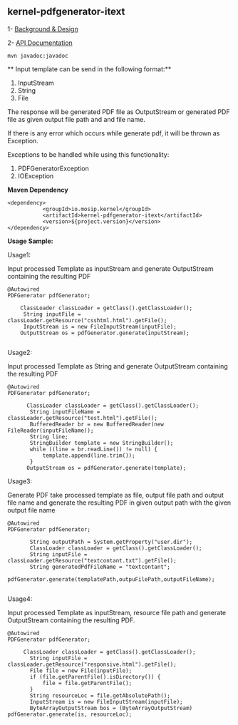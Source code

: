 ## kernel-pdfgenerator-itext

1- [Background & Design](../../design/kernel/kernel-pdfgenerator.md)
 

2- [API Documentation <TBA>](TBA)
 
 ```
 mvn javadoc:javadoc

 ```

** Input template can be send  in the following format:**

1. InputStream
2. String
3. File


The response will be generated PDF file as OutputStream or generated PDF file as given output file path and and file name.
 
If there is any error which occurs while generate pdf, it will be thrown as Exception.

Exceptions to be handled while using this functionality:

1. PDFGeneratorException
2. IOException 

**Maven Dependency**
 
 ```
 <dependency>
			<groupId>io.mosip.kernel</groupId>
			<artifactId>kernel-pdfgenerator-itext</artifactId>
			<version>${project.version}</version>
 </dependency>
 ```
 
**Usage Sample:**
 
 Usage1:
 
Input processed Template as inputStream and generate OutputStream containing the resulting PDF
 
 ```
@Autowired
 PDFGenerator pdfGenerator;
 
     ClassLoader classLoader = getClass().getClassLoader();
	  String inputFile = classLoader.getResource("csshtml.html").getFile();
	  InputStream is = new FileInputStream(inputFile);
     OutputStream os = pdfGenerator.generate(inputStream);
  
 ```

Usage2:
 
Input processed Template as String and generate OutputStream containing the resulting PDF
 
 ```
@Autowired
 PDFGenerator pdfGenerator;
 
       ClassLoader classLoader = getClass().getClassLoader();
		String inputFileName = classLoader.getResource("test.html").getFile();
		BufferedReader br = new BufferedReader(new FileReader(inputFileName));
		String line;
		StringBuilder template = new StringBuilder();
		while ((line = br.readLine()) != null) {
			template.append(line.trim());
		}
       OutputStream os = pdfGenerator.generate(template); 
 ```
 
Usage3:
 
Generate PDF take processed template as file, output file path and output file name and generate the resulting PDF in given output path with the given output file name
 
 
 ```
 @Autowired
 PDFGenerator pdfGenerator;
 
        String outputPath = System.getProperty("user.dir");
		ClassLoader classLoader = getClass().getClassLoader();
		String inputFile = classLoader.getResource("textcontant.txt").getFile();
		String generatedPdfFileName = "textcontant";
        pdfGenerator.generate(templatePath,outpuFilePath,outputFileName);
       
 ```
 
Usage4:
 
Input processed Template as inputStream, resource file path  and generate OutputStream containing the resulting PDF.
 
 ```
@Autowired
 PDFGenerator pdfGenerator;
 
      ClassLoader classLoader = getClass().getClassLoader();
		String inputFile = classLoader.getResource("responsive.html").getFile();
		File file = new File(inputFile);
		if (file.getParentFile().isDirectory()) {
			file = file.getParentFile();
		}
		String resourceLoc = file.getAbsolutePath();
		InputStream is = new FileInputStream(inputFile);
		ByteArrayOutputStream bos = (ByteArrayOutputStream) pdfGenerator.generate(is, resourceLoc);
  
 ```







